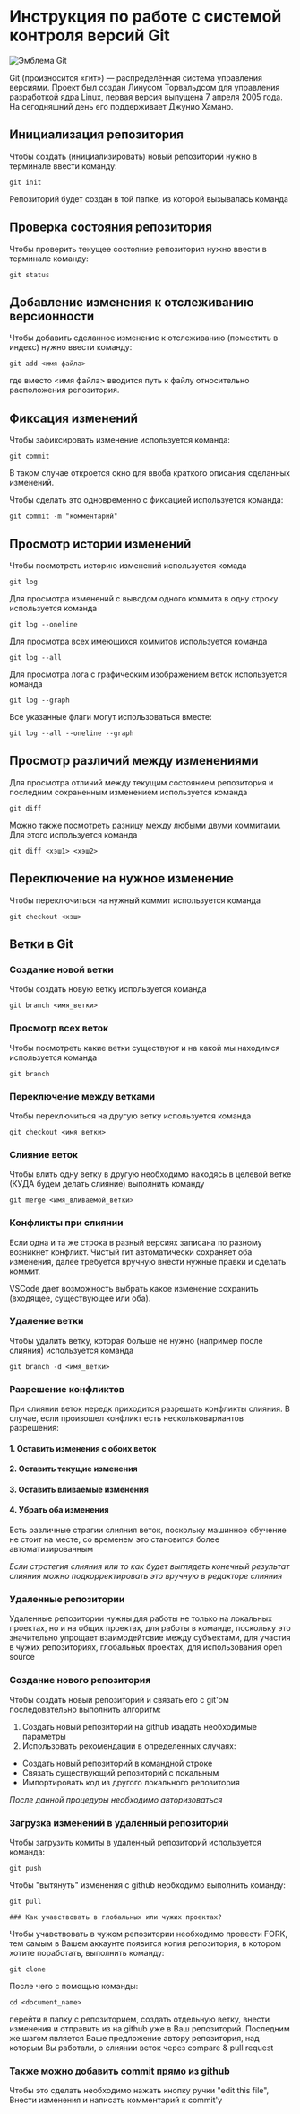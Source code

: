 # **Инструкция по работе с системой контроля версий Git**

![Эмблема Git](git.jpg)

Git (произносится «гит») — распределённая система управления версиями. Проект был создан Линусом Торвальдсом для управления разработкой ядра Linux, первая версия выпущена 7 апреля 2005 года. На сегодняшний день его поддерживает Джунио Хамано.

## Инициализация репозитория

Чтобы создать (инициализировать) новый репозиторий нужно в терминале ввести команду:

    git init

Репозиторий будет создан в той папке, из которой вызывалась команда

## Проверка состояния репозитория

Чтобы проверить текущее состояние репозитория нужно ввести в терминале команду:

    git status

## Добавление изменения к отслеживанию версионности

Чтобы добавить сделанное изменение к отслеживанию (поместить в индекс) нужно ввести команду:

    git add <имя файла>

где вместо <имя файла> вводится путь к файлу относительно расположения репозитория.

## Фиксация изменений

Чтобы зафиксировать изменение используется команда:

    git commit

В таком случае откроется окно для ввоба краткого описания сделанных изменений.

Чтобы сделать это одновременно с фиксацией используется команда:

    git commit -m "комментарий"

## Просмотр истории изменений

Чтобы посмотреть историю изменений используется комада

    git log

Для просмотра изменений с выводом одного коммита в одну строку используется команда

    git log --oneline

Для просмотра всех имеющихся коммитов используется команда

    git log --all

Для просмотра лога с графическим изображением веток используется команда

    git log --graph

Все указанные флаги могут использоваться вместе:

    git log --all --oneline --graph

## Просмотр различий между изменениями

Для просмотра отличий между текущим состоянием репозитория и последним сохраненным изменением используется команда

    git diff

Можно также посмотреть разницу между любыми двуми коммитами. Для этого используется команда

    git diff <хэш1> <хэш2>

## Переключение на нужное изменение

Чтобы переключиться на нужный коммит используется команда

    git checkout <хэш>

## Ветки в Git

### Создание новой ветки

Чтобы создать новую ветку используется команда

    git branch <имя_ветки>

### Просмотр всех веток

Чтобы посмотреть какие ветки существуют и на какой мы находимся используется команда

    git branch

### Переключение между ветками

Чтобы переключиться на другую ветку используется команда

    git checkout <имя_ветки>

### Слияние веток

Чтобы влить одну ветку в другую необходимо находясь в целевой ветке (КУДА будем делать слияние) выполнить команду

    git merge <имя_вливаемой_ветки>

### Конфликты при слиянии

Если одна и та же строка в разный версиях записана по разному возникнет конфликт.
Чистый гит автоматически сохраняет оба изменения, далее требуется вручную внести нужные правки и сделать коммит.

VSСode дает возможность выбрать какое изменение сохранить (входящее, существующее или оба).

### Удаление ветки

Чтобы удалить ветку, которая больше не нужно (например после слияния) используется команда

    git branch -d <имя_ветки>

### Разрешение конфликтов

При слиянии веток нередк приходится разрешать конфликты слияния. В случае, если произошел конфликт есть нескольковариантов разрешения:

#### 1. Оставить изменения с обоих веток
#### 2. Оставить текущие изменения
#### 3. Оставить вливаемые изменения
#### 4. Убрать оба изменения

Есть различные страгии слияния веток, поскольку машинное обучение не стоит на месте, со временем это становится более автоматизированным

*Если стратегия слияния или то как будет выглядеть конечный результат слияния можно подкорректировать это вручную в редакторе слияния*

### Удаленные репозитории

Удаленные репозитории нужны для работы не только на локальных проектах, но и на общих проектах, для работы в команде, поскольку  это значительно упрощает взаимодейтсвие между субъектами, для участия в чужих репозиториях, глобальных проектах, для использования open source

### Создание нового репозитория

Чтобы создать новый репозиторий и связать его с git'ом последовательно выполнить алгоритм:

1. Создать новый репозиторий на github изадать необходимые параметры
2. Использовать рекомендации в определенных случаях:
- Создать новый репозиторий в командной строке
- Связать существующий репозиторий с локальным
- Импортировать код из другого локального репозитория

*После данной процедуры необходимо авторизоваться*

### Загрузка изменений в удаленный репозиторий

Чтобы загрузить комиты в удаленный репозиторий используется команда:

    git push

Чтобы "вытянуть" изменения с github необходимо выполнить команду:

    git pull

    ### Как учавствовать в глобальных или чужих проектах?

Чтобы учавствовать в чужом репозитории
необходимо провести FORK, тем самым в Вашем аккаунте появится копия репозитория, в котором хотите поработать, выполнить команду:

    git clone

После чего с помощью команды:

    cd <document_name>

перейти в папку с репозиторием, создать отдельную ветку, внести изменения и отправить из на github уже в Ваш репозиторий. Последним же шагом является Ваше предложение автору репозитория, над которым Вы работали, о слиянии веток через compare & pull request

### Также можно добавить commit прямо из github

Чтобы это сделать необходимо нажать кнопку ручки "edit this file", Внести изменения и написать комментарий к commit'у

